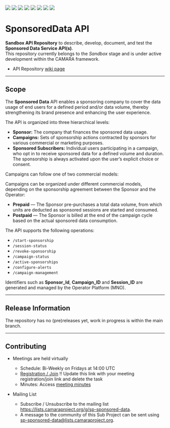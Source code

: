 <a href="https://github.com/camaraproject/SponsoredData/commits/" title="Last Commit"><img src="https://img.shields.io/github/last-commit/camaraproject/SponsoredData?style=plastic"></a>
<a href="https://github.com/camaraproject/SponsoredData/issues" title="Open Issues"><img src="https://img.shields.io/github/issues/camaraproject/SponsoredData?style=plastic"></a>
<a href="https://github.com/camaraproject/SponsoredData/pulls" title="Open Pull Requests"><img src="https://img.shields.io/github/issues-pr/camaraproject/SponsoredData?style=plastic"></a>
<a href="https://github.com/camaraproject/SponsoredData/graphs/contributors" title="Contributors"><img src="https://img.shields.io/github/contributors/camaraproject/SponsoredData?style=plastic"></a>
<a href="https://github.com/camaraproject/SponsoredData" title="Repo Size"><img src="https://img.shields.io/github/repo-size/camaraproject/SponsoredData?style=plastic"></a>
<a href="https://github.com/camaraproject/SponsoredData/blob/main/LICENSE" title="License"><img src="https://img.shields.io/badge/License-Apache%202.0-green.svg?style=plastic"></a>
<a href="https://github.com/camaraproject/SponsoredData/releases/latest" title="Latest Release"><img src="https://img.shields.io/github/release/camaraproject/SponsoredData?style=plastic"></a>
<a href="https://github.com/camaraproject/Governance/blob/main/ProjectStructureAndRoles.md" title="Sandbox API Repository"><img src="https://img.shields.io/badge/Sandbox%20API%20Repository-yellow?style=plastic"></a>

# SponsoredData API

**Sandbox API Repository** to describe, develop, document, and test the **Sponsored Data Service API(s)**.  
This repository currently belongs to the *Sandbox* stage and is under active development within the CAMARA framework.

* API Repository [wiki page](https://lf-camaraproject.atlassian.net/wiki/x/f4CVDg)

---

## Scope

The **Sponsored Data** API enables a sponsoring company to cover the data usage of end users for a defined period and/or data volume, thereby strengthening its brand presence and enhancing the user experience.

The API is organized into three hierarchical levels:

- **Sponsor:** The company that finances the sponsored data usage.  
- **Campaigns:** Sets of sponsorship actions contracted by sponsors for various commercial or marketing purposes.  
- **Sponsored Subscribers:** Individual users participating in a campaign, who opt in to receive sponsored data for a defined volume and duration. The sponsorship is always activated upon the user’s explicit choice or consent.  

Campaigns can follow one of two commercial models:

Campaigns can be organized under different commercial models, depending on the sponsorship agreement between the Sponsor and the Operator:

- **Prepaid** — The Sponsor pre-purchases a total data volume, from which units are deducted as sponsored sessions are started and consumed.  
- **Postpaid** — The Sponsor is billed at the end of the campaign cycle based on the actual sponsored data consumption.

The API supports the following operations:

- `/start-sponsorship`  
- `/session-status`  
- `/revoke-sponsorship`  
- `/campaign-status`  
- `/active-sponsorships`  
- `/configure-alerts`  
- `/campaign-management`

Identifiers such as **Sponsor_Id**, **Campaign_ID** and **Session_ID** are generated and managed by the Operator Platform (MNO). 

---

## Release Information

The repository has no (pre)releases yet, work in progress is within the main branch.  


---

## Contributing

* Meetings are held virtually <!-- for new, independent Sandbox API repositories request a meeting link from the LF admin team or replace the information with the existing meeting information of the Sub Project -->

  * Schedule: Bi-Weekly on Fridays at 14:00 UTC
  * [Registration / Join](https://zoom-lfx.platform.linuxfoundation.org/meetings/telcoapi) !! Update this link with your meeting registration/join link and delete the task
  * Minutes: Access [meeting minutes](https://github.com/camaraproject/SponsoredData/tree/main/documentation/MeetingMinutes)
* Mailing List
  * Subscribe / Unsubscribe to the mailing list <https://lists.camaraproject.org/g/sp-sponsored-data>.
  * A message to the community of this Sub Project can be sent using <sp-sponsored-data@lists.camaraproject.org>.
